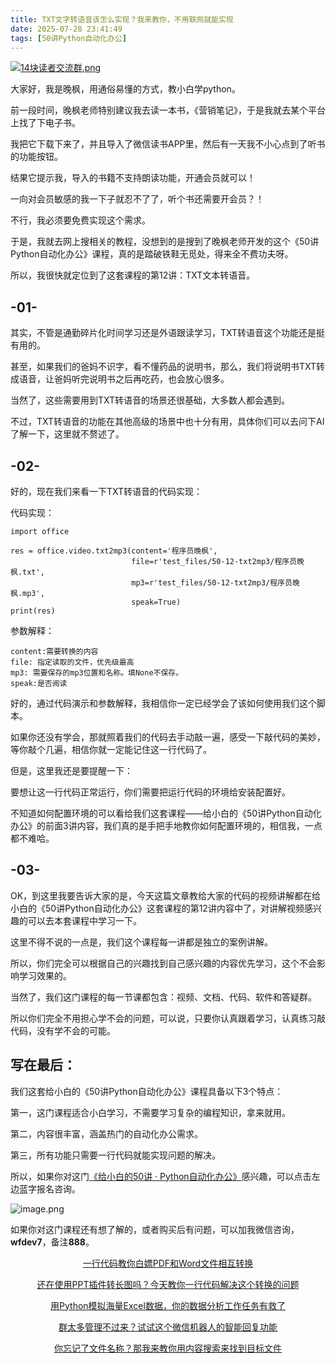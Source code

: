 ```yaml
---
title: TXT文字转语音该怎么实现？我来教你，不用联网就能实现
date: 2025-07-28 23:41:49
tags: [50讲Python自动化办公]
---
```

[![14块读者交流群.png](https://raw.gitcode.com/user-images/assets/5027920/48edc8fa-6d2e-4eca-9e14-d71638eadb55/14块读者交流群.png '14块读者交流群.png')](https://mp.weixin.qq.com/s?__biz=MzUzNTc5NjA4NQ==&mid=2247502200&idx=1&sn=7e543675545ac6622123af6009fdebce&scene=21#wechat_redirect)

大家好，我是晚枫，用通俗易懂的方式，教小白学python。

前一段时间，晚枫老师特别建议我去读一本书，《营销笔记》，于是我就去某个平台上找了下电子书。



我把它下载下来了，并且导入了微信读书APP里，然后有一天我不小心点到了听书的功能按钮。



结果它提示我，导入的书籍不支持朗读功能，开通会员就可以！



一向对会员敏感的我一下子就忍不了了，听个书还需要开会员？！



不行，我必须要免费实现这个需求。



于是，我就去网上搜相关的教程，没想到的是搜到了晚枫老师开发的这个《50讲Python自动化办公》课程，真的是踏破铁鞋无觅处，得来全不费功夫呀。



所以，我很快就定位到了这套课程的第12讲：TXT文本转语音。


## -01-


其实，不管是通勤碎片化时间学习还是外语跟读学习，TXT转语音这个功能还是挺有用的。



甚至，如果我们的爸妈不识字，看不懂药品的说明书，那么，我们将说明书TXT转成语音，让爸妈听完说明书之后再吃药，也会放心很多。



当然了，这些需要用到TXT转语音的场景还很基础，大多数人都会遇到。



不过，TXT转语音的功能在其他高级的场景中也十分有用，具体你们可以去问下AI了解一下，这里就不赘述了。





## -02-


好的，现在我们来看一下TXT转语音的代码实现：



代码实现：
```
import office

res = office.video.txt2mp3(content='程序员晚枫',
                           file=r'test_files/50-12-txt2mp3/程序员晚枫.txt',
                           mp3=r'test_files/50-12-txt2mp3/程序员晚枫.mp3',
                           speak=True)
print(res)
```
参数解释：
```
content:需要转换的内容
file: 指定读取的文件，优先级最高
mp3: 需要保存的mp3位置和名称。填None不保存。
speak:是否阅读
```
好的，通过代码演示和参数解释，我相信你一定已经学会了该如何使用我们这个脚本。



如果你还没有学会，那就照着我们的代码去手动敲一遍，感受一下敲代码的美妙，等你敲个几遍，相信你就一定能记住这一行代码了。



但是，这里我还是要提醒一下：



要想让这一行代码正常运行，你们需要把运行代码的环境给安装配置好。



不知道如何配置环境的可以看给我们这套课程——给小白的《50讲Python自动化办公》的前面3讲内容，我们真的是手把手地教你如何配置环境的，相信我，一点都不难哈。





## -03-


OK，到这里我要告诉大家的是，今天这篇文章教给大家的代码的视频讲解都在给小白的《50讲Python自动化办公》这套课程的第12讲内容中了，对讲解视频感兴趣的可以去本套课程中学习一下。



这里不得不说的一点是，我们这个课程每一讲都是独立的案例讲解。



所以，你们完全可以根据自己的兴趣找到自己感兴趣的内容优先学习，这个不会影响学习效果的。



当然了，我们这门课程的每一节课都包含：视频、文档、代码、软件和答疑群。



所以你们完全不用担心学不会的问题，可以说，只要你认真跟着学习，认真练习敲代码，没有学不会的可能。


## 写在最后：


我们这套给小白的《50讲Python自动化办公》课程具备以下3个特点：



第一，这门课程适合小白学习，不需要学习复杂的编程知识，拿来就用。



第二，内容很丰富，涵盖热门的自动化办公需求。



第三，所有功能只需要一行代码就能实现问题的解决。



所以，如果你对这门[《给小白的50讲 · Python自动化办公》](https://mp.weixin.qq.com/merchant/mppaysubscribe?action=go_paid_article&article_url=https%3A%2F%2Fmp.weixin.qq.com%2Fs%2F9hB7Ghyf_km5ARSBBWt4BQ&token=772408466&lang=zh_CN)感兴趣，可以点击左边蓝字报名咨询。

![image.png](https://raw.gitcode.com/user-images/assets/5027920/df7121f7-192b-42e5-a627-fbe859fa12d2/image.png 'image.png')



如果你对这门课程还有想了解的，或者购买后有问题，可以加我微信咨询，**wfdev7**，备注**888**。

<center>

[一行代码教你白嫖PDF和Word文件相互转换](https://mp.weixin.qq.com/s?__biz=MzUzNTc5NjA4NQ==&mid=2247502407&idx=1&sn=4b375aaa3f71d008d7a2879be02951cc&scene=21#wechat_redirect)

[还在使用PPT插件转长图吗？今天教你一行代码解决这个转换的问题](https://mp.weixin.qq.com/s?__biz=MzUzNTc5NjA4NQ==&mid=2247502431&idx=1&sn=0636d23d00ccea1f1ee2f2f495e876cf&scene=21#wechat_redirect)
  
[用Python模拟海量Excel数据，你的数据分析工作任务有救了](https://mp.weixin.qq.com/s?__biz=MzUzNTc5NjA4NQ==&mid=2247502439&idx=1&sn=a9c1308bbcfd2ac39fbabab4bacded74&scene=21#wechat_redirect)

[群太多管理不过来？试试这个微信机器人的智能回复功能](https://mp.weixin.qq.com/s?__biz=MzUzNTc5NjA4NQ==&mid=2247502446&idx=1&sn=05ddaf0b55ccb2a35cc89120b4032a43&scene=21#wechat_redirect)

[你忘记了文件名称？那我来教你用内容搜索来找到目标文件](https://mp.weixin.qq.com/s?__biz=MzUzNTc5NjA4NQ==&mid=2247502454&idx=1&sn=0473e26f4a63d132b0a61c1211bce497&scene=21#wechat_redirect)

<center>
